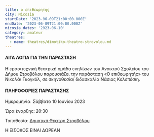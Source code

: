 ```yaml
---
title: ο επιθεωρητης
city: Nicosia
startDate: '2023-06-09T21:00:00.000Z'
endDate: '2023-06-09T21:00:00.000Z'
nicosia_dates: '2023-06-10'
category: amateur
theatres:
  - name: theatres/dimotiko-theatro-strovolou.md
---
```


#### ΛΙΓΑ ΛΟΓΙΑ ΓΙΑ ΤΗΝ ΠΑΡΑΣΤΑΣΗ

Η ερασιτεχνική θεατρική ομάδα ενηλίκων του Ανοικτού Σχολείου του Δήμου Στροβόλου παρουσιάζει την
παράσταση «Ο επιθεωρητής» του Νικολάι Γκογκόλ, σε σκηνοθεσία/ διδασκαλία Νάσιας Κελεπέσιη.

#### ΠΛΗΡΟΦΟΡΙΕΣ ΠΑΡΑΣΤΑΣΗΣ

Ημερομηνία: Σάββατο 10 Ιουνίου 2023

Ώρα έναρξης: 20:30

Τοποθεσία: [Δημοτικό Θέατρο Στροβόλου](?#map)

Η ΕΙΣΟΔΟΣ ΕΙΝΑΙ ΔΩΡΕΑΝ







